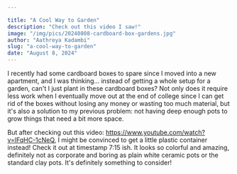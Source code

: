 ```yaml
---

title: "A Cool Way to Garden"
description: "Check out this video I saw!"
image: "/img/pics/20240808-cardboard-box-gardens.jpg"
author: "Aathreya Kadambi"
slug: "a-cool-way-to-garden"
date: "August 8, 2024"
---
```


I recently had some cardboard boxes to spare since I moved into a new apartment, and I was thinking... instead of getting a whole setup for a garden, can't I just plant in these cardboard boxes? Not only does it require less work when I eventually move out at the end of college since I can get rid of the boxes without losing any money or wasting too much material, but it's also a solution to my previous problem: not having deep enough pots to grow things that need a bit more space.

But after checking out this video: https://www.youtube.com/watch?v=lFqHC-1cNeQ, I might be convinced to get a little plastic container instead! Check it out at timestamp 7:15 ish. It looks so colorful and amazing, definitely not as corporate and boring as plain white ceramic pots or the standard clay pots. It's definitely something to consider!